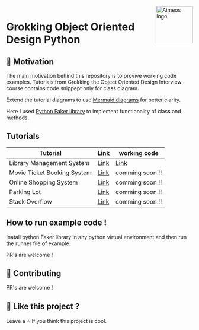 <a href="https://aimeos.org/">
    <img src="https://thumbs.dreamstime.com/b/object-oriented-programming-isolated-icon-simple-element-illustration-technology-concept-icons-editable-logo-sign-symbol-142287627.jpg" alt="Aimeos logo" title="Aimeos" align="right" height="100" />
</a>

# Grokking Object Oriented Design Python

## 🌻 Motivation

The main motivation behind this repository is to provive working code examples.
Tutorials from Grokking the Object Oriented Design Interview course contains code snippept only for class diagram. 

Extend the tutorial diagrams to use <a href="https://mermaid.js.org/#/">Mermaid diagrams</a>  for better clarity.

Here I used <a href="https://faker.readthedocs.io/en/master/#">Python Faker library</a> to implement functionality of class and methods. 

##  Tutorials

Tutorial | Link | working code | 
--- | --- | --- |
Library Management System | <a href="https://github.com/piyushmani/grokking-the-object-oriented-design-interview/tree/main/Library%20Management%20System">Link</a> | <a href="https://github.com/piyushmani/grokking-the-object-oriented-design-interview/tree/main/Library%20Management%20System/code">Link</a> |
Movie Ticket Booking System | <a href="https://github.com/piyushmani/grokking-the-object-oriented-design-interview/tree/main/Movie%20Ticket%20Booking%20System">Link</a> | comming soon !! |
Online Shopping System | <a href="https://github.com/piyushmani/grokking-the-object-oriented-design-interview/tree/main/Online%20Shopping%20System">Link</a> | comming soon !! |
Parking Lot | <a href="https://github.com/piyushmani/grokking-the-object-oriented-design-interview/tree/main/Parking%20Lot">Link</a> | comming soon !! |
Stack Overflow | <a href="https://github.com/piyushmani/grokking-the-object-oriented-design-interview/tree/main/Stack%20Overflow">Link</a> | comming soon !! |

## How to run example code !
Inatall python Faker library in any python virtual environment and then run the runner file of example.

PR's are welcome !

## 💙 Contributing

PR's are welcome !


## 💖 Like this project ?

Leave a ⭐ If you think this project is cool.
